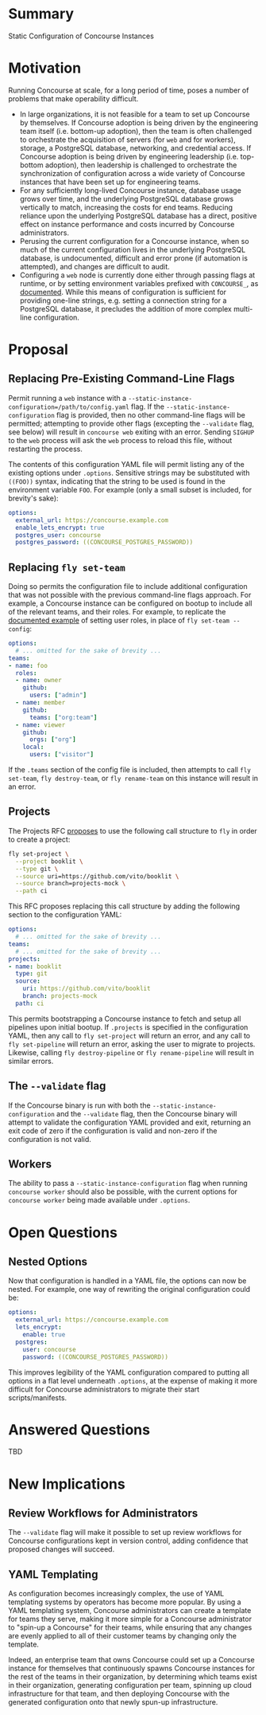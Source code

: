 # Summary

Static Configuration of Concourse Instances

# Motivation

Running Concourse at scale, for a long period of time, poses a number of
problems that make operability difficult.

* In large organizations, it is not feasible for a team to set up Concourse by
  themselves. If Concourse adoption is being driven by the engineering team
  itself (i.e. bottom-up adoption), then the team is often challenged to
  orchestrate the acquisition of servers (for `web` and for workers), storage, a
  PostgreSQL database, networking, and credential access. If Concourse adoption
  is being driven by engineering leadership (i.e. top-bottom adoption), then
  leadership is challenged to orchestrate the synchronization of configuration
  across a wide variety of Concourse instances that have been set up for
  engineering teams.
* For any sufficiently long-lived Concourse instance, database usage grows over
  time, and the underlying PostgreSQL database grows vertically to match,
  increasing the costs for end teams. Reducing reliance upon the underlying
  PostgreSQL database has a direct, positive effect on instance performance and
  costs incurred by Concourse administrators.
* Perusing the current configuration for a Concourse instance, when so much of
  the current configuration lives in the underlying PostgreSQL database, is
  undocumented, difficult and error prone (if automation is attempted), and
  changes are difficult to audit.
* Configuring a `web` node is currently done either through passing flags at
  runtime, or by setting environment variables prefixed with `CONCOURSE_`, as
  [documented](https://concourse-ci.org/concourse-cli.html). While this means
  of configuration is sufficient for providing one-line strings, e.g. setting a
  connection string for a PostgreSQL database, it precludes the addition of more
  complex multi-line configuration.

# Proposal

## Replacing Pre-Existing Command-Line Flags

Permit running a `web` instance with a
`--static-instance-configuration=/path/to/config.yaml` flag. If the
`--static-instance-configuration` flag is provided, then no other command-line
flags will be permitted; attempting to provide other flags (excepting the
`--validate` flag, see below) will result in `concourse web` exiting with an
error. Sending `SIGHUP` to the `web` process will ask the `web` process to
reload this file, without restarting the process.

The contents of this configuration YAML file will permit listing any of the
existing options under `.options`. Sensitive strings may be substituted with
`((FOO))` syntax, indicating that the string to be used is found in the
environment variable `FOO`. For example (only a small subset is included,
for brevity's sake):

```yaml
options:
  external_url: https://concourse.example.com
  enable_lets_encrypt: true
  postgres_user: concourse
  postgres_password: ((CONCOURSE_POSTGRES_PASSWORD))
```

## Replacing `fly set-team`

Doing so permits the configuration file to include additional configuration that
was not possible with the previous command-line flags approach. For example, a
Concourse instance can be configured on bootup to include all of the relevant
teams, and their roles. For example, to replicate the [documented
example](https://concourse-ci.org/managing-teams.html#setting-roles) of setting
user roles, in place of `fly set-team --config`:

```yaml
options:
  # ... omitted for the sake of brevity ...
teams:
- name: foo
  roles:
  - name: owner
    github:
      users: ["admin"]
  - name: member
    github:
      teams: ["org:team"]
  - name: viewer
    github:
      orgs: ["org"]
    local:
      users: ["visitor"]
```

If the `.teams` section of the config file is included, then attempts to call
`fly set-team`, `fly destroy-team`, or `fly rename-team` on this instance will
result in an error.

## Projects

The Projects RFC
[proposes](https://github.com/vito/rfcs/blob/projects/032-projects/proposal.md#proposal)
to use the following call structure to `fly` in order to create a project:

```bash
fly set-project \
  --project booklit \
  --type git \
  --source uri=https://github.com/vito/booklit \
  --source branch=projects-mock \
  --path ci
```

This RFC proposes replacing this call structure by adding the following section
to the configuration YAML:

```yaml
options:
  # ... omitted for the sake of brevity ...
teams:
  # ... omitted for the sake of brevity ...
projects:
- name: booklit
  type: git
  source:
    uri: https://github.com/vito/booklit
    branch: projects-mock
  path: ci
```

This permits bootstrapping a Concourse instance to fetch and setup all pipelines
upon initial bootup. If `.projects` is specified in the configuration YAML, then
any call to `fly set-project` will return an error, and any call to `fly
set-pipeline` will return an error, asking the user to migrate to projects.
Likewise, calling `fly destroy-pipeline` or `fly rename-pipeline` will result in
similar errors.

## The `--validate` flag

If the Concourse binary is run with both the `--static-instance-configuration`
and the `--validate` flag, then the Concourse binary will attempt to validate
the configuration YAML provided and exit, returning an exit code of zero if the
configuration is valid and non-zero if the configuration is not valid.

## Workers

The ability to pass a `--static-instance-configuration` flag when running
`concourse worker` should also be possible, with the current options for
`concourse worker` being made available under `.options`.

# Open Questions

## Nested Options

Now that configuration is handled in a YAML file, the options can now be nested.
For example, one way of rewriting the original configuration could be:

```yaml
options:
  external_url: https://concourse.example.com
  lets_encrypt:
    enable: true
  postgres:
    user: concourse
    password: ((CONCOURSE_POSTGRES_PASSWORD))
```

This improves legibility of the YAML configuration compared to putting all
options in a flat level underneath `.options`, at the expense of making it more
difficult for Concourse administrators to migrate their start scripts/manifests.

# Answered Questions

TBD

# New Implications

## Review Workflows for Administrators

The `--validate` flag will make it possible to set up review workflows for
Concourse configurations kept in version control, adding confidence that
proposed changes will succeed.

## YAML Templating

As configuration becomes increasingly complex, the use of YAML templating
systems by operators has become more popular. By using a YAML templating system,
Concourse administrators can create a template for teams they serve, making it
more simple for a Concourse administrator to "spin-up a Concourse" for their
teams, while ensuring that any changes are evenly applied to all of their
customer teams by changing only the template.

Indeed, an enterprise team that owns Concourse could set up a Concourse instance
for themselves that continuously spawns Concourse instances for the rest of the
teams in their organization, by determining which teams exist in their
organization, generating configuration per team, spinning up cloud
infrastructure for that team, and then deploying Concourse with the generated
configuration onto that newly spun-up infrastructure.
